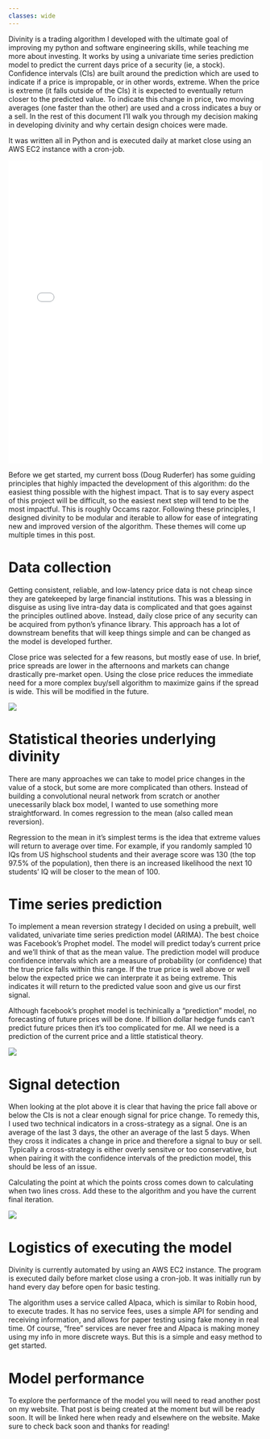 ```yaml
---
classes: wide
---
```


Divinity is a trading algorithm I developed with the ultimate goal of
improving my python and software engineering skills, while teaching me
more about investing. It works by using a univariate time series
prediction model to predict the current days price of a security (ie, a
stock). Confidence intervals (CIs) are built around the prediction which
are used to indicate if a price is impropable, or in other words,
extreme. When the price is extreme (it falls outside of the CIs) it is
expected to eventually return closer to the predicted value. To indicate
this change in price, two moving averages (one faster than the other)
are used and a cross indicates a buy or a sell. In the rest of this
document I’ll walk you through my decision making in developing divinity
and why certain design choices were made.

It was written all in Python and is executed daily at market close using
an AWS EC2 instance with a cron-job.

<iframe src="/assets/images/2022-04-06-Divinity-introduction_files/figure-gfm/plotlyPlt.html" height="600px" width="100%" style="border:none;">
</iframe>

Before we get started, my current boss (Doug Ruderfer) has some guiding
principles that highly impacted the development of this algorithm: do
the easiest thing possible with the highest impact. That is to say every
aspect of this project will be difficult, so the easiest next step will
tend to be the most impactful. This is roughly Occams razor. Following
these principles, I designed divinity to be modular and iterable to
allow for ease of integrating new and improved version of the algorithm.
These themes will come up multiple times in this post.

# Data collection

Getting consistent, reliable, and low-latency price data is not cheap
since they are gatekeeped by large financial institutions. This was a
blessing in disguise as using live intra-day data is complicated and
that goes against the principles outlined above. Instead, daily close
price of any security can be acquired from python’s yfinance library.
This approach has a lot of downstream benefits that will keep things
simple and can be changed as the model is developed further.

Close price was selected for a few reasons, but mostly ease of use. In
brief, price spreads are lower in the afternoons and markets can change
drastically pre-market open. Using the close price reduces the immediate
need for a more complex buy/sell algorithm to maximize gains if the
spread is wide. This will be modified in the future.

![](/assets/images/2022-04-06-Divinity-introduction_files/figure-gfm/unnamed-chunk-3-1.png)<!-- -->

# Statistical theories underlying divinity

There are many approaches we can take to model price changes in the
value of a stock, but some are more complicated than others. Instead of
building a convolutional neural network from scratch or another
unecessarily black box model, I wanted to use something more
straightforward. In comes regression to the mean (also called mean
reversion).

Regression to the mean in it’s simplest terms is the idea that extreme
values will return to average over time. For example, if you randomly
sampled 10 IQs from US highschool students and their average score was
130 (the top 97.5% of the population), then there is an increased
likelihood the next 10 students’ IQ will be closer to the mean of 100.

# Time series prediction

To implement a mean reversion strategy I decided on using a prebuilt,
well validated, univariate time series prediction model (ARIMA). The
best choice was Facebook’s Prophet model. The model will predict today’s
current price and we’ll think of that as the mean value. The prediction
model will produce confidence intervals which are a measure of
probability (or confidence) that the true price falls within this range.
If the true price is well above or well below the expected price we can
interprate it as being extreme. This indicates it will return to the
predicted value soon and give us our first signal.

Although facebook’s prophet model is techinically a “prediction” model,
no forecasting of future prices will be done. If billion dollar hedge
funds can’t predict future prices then it’s too complicated for me. All
we need is a prediction of the current price and a little statistical
theory.

![](/assets/images/2022-04-06-Divinity-introduction_files/figure-gfm/unnamed-chunk-4-1.png)<!-- -->

# Signal detection

When looking at the plot above it is clear that having the price fall
above or below the CIs is not a clear enough signal for price change. To
remedy this, I used two technical indicators in a cross-strategy as a
signal. One is an average of the last 3 days, the other an average of
the last 5 days. When they cross it indicates a change in price and
therefore a signal to buy or sell. Typically a cross-strategy is either
overly sensitve or too conservative, but when pairing it with the
confidence intervals of the prediction model, this should be less of an
issue.

Calculating the point at which the points cross comes down to
calculating when two lines cross. Add these to the algorithm and you
have the current final iteration.

![](/assets/images/2022-04-06-Divinity-introduction_files/figure-gfm/unnamed-chunk-5-1.png)<!-- -->

# Logistics of executing the model

Divinity is currently automated by using an AWS EC2 instance. The
program is executed daily before market close using a cron-job. It was
initially run by hand every day before open for basic testing.

The algorithm uses a service called Alpaca, which is similar to Robin
hood, to execute trades. It has no service fees, uses a simple API for
sending and receiving information, and allows for paper testing using
fake money in real time. Of course, “free” services are never free and
Alpaca is making money using my info in more discrete ways. But this is
a simple and easy method to get started.

# Model performance

To explore the performance of the model you will need to read another
post on my website. That post is being created at the moment but will be
ready soon. It will be linked here when ready and elsewhere on the
website. Make sure to check back soon and thanks for reading!
